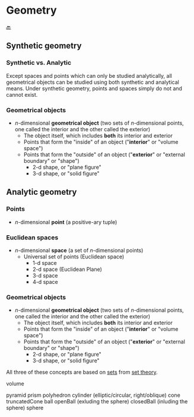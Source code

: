 # Geometry

[:back:](../readme.md)

## Synthetic geometry

### Synthetic vs. Analytic

Except spaces and points which can only be studied analytically, all geometrical objects can be studied using both synthetic and analytical means. Under synthetic geometry, points and spaces simply do not and cannot exist.

### Geometrical objects

- $n$-dimensional **geometrical object** (two sets of $n$-dimensional points, one called the interior and the other called the exterior)
  - The object itself, which includes **both** its interior and exterior
  - Points that form the "inside" of an object ("**interior**" or "volume space")
  - Points that form the "outside" of an object ("**exterior**" or "external boundary" or "shape")
    - 2-d shape, or "plane figure"
    - 3-d shape, or "solid figure"

## Analytic geometry

### Points

- $n$-dimensional **point** (a positive-ary tuple)

### Euclidean spaces

- $n$-dimensional **space** (a set of $n$-dimensional points)
  - Universal set of points (Euclidean space)
    - 1-d space
    - 2-d space (Euclidean Plane)
    - 3-d space
    - 4-d space

### Geometrical objects

- $n$-dimensional **geometrical object** (two sets of $n$-dimensional points, one called the interior and the other called the exterior)
  - The object itself, which includes **both** its interior and exterior
  - Points that form the "inside" of an object ("**interior**" or "volume space")
  - Points that form the "outside" of an object ("**exterior**" or "external boundary" or "shape")
    - 2-d shape, or "plane figure"
    - 3-d shape, or "solid figure"

All three of these concepts are based on [sets](../settheory/Set.java) from [set theory](../settheory/readme.md).

volume

pyramid
prism
polyhedron
cylinder (elliptic/circular, right/oblique)
cone
truncatedCone
ball
openBall (exluding the sphere)
closedBall (inluding the sphere)
sphere
